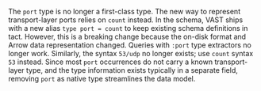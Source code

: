 The `port` type is no longer a first-class type. The new way to represent
transport-layer ports relies on `count` instead. In the schema, VAST ships with
a new alias `type port = count` to keep existing schema definitions in tact.
However, this is a breaking change because the on-disk format and Arrow data
representation changed. Queries with `:port` type extractors no longer work.
Similarly, the syntax `53/udp` no longer exists; use `count` syntax `53`
instead. Since most `port` occurrences do not carry a known transport-layer
type, and the type information exists typically in a separate field, removing
`port` as native type streamlines the data model.
